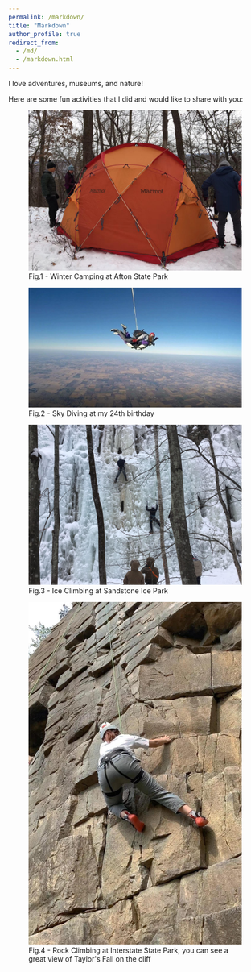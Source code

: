 ```yaml
---
permalink: /markdown/
title: "Markdown"
author_profile: true
redirect_from: 
  - /md/
  - /markdown.html
---
```


I love adventures, museums, and nature!  

Here are some fun activities that I did and would like to share with you: 


<figure>
    <img src="/images/winter_camping.jpg"/>
    <figcaption> Fig.1 - Winter Camping at Afton State Park</figcaption>
</figure>

<figure>
    <img src="/images/sky_diving.jpg"/>
    <figcaption> Fig.2 - Sky Diving at my 24th birthday </figcaption>
</figure>

<figure>
    <img src="/images/ice_climbing.jpg"/>
    <figcaption> Fig.3 - Ice Climbing at Sandstone Ice Park </figcaption>
</figure>

<figure>
    <img src="/images/rock_climbing.jpg"/>
    <figcaption> Fig.4 - Rock Climbing at Interstate State Park, you can see a great view of Taylor's Fall on the cliff </figcaption>
</figure>
